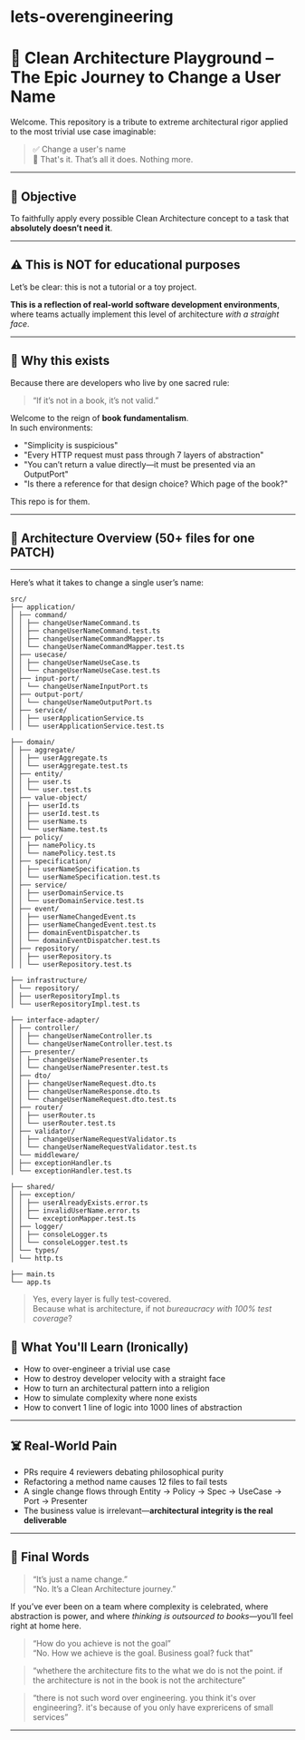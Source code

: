 # lets-overengineering

# 🧼 Clean Architecture Playground – The Epic Journey to Change a User Name

Welcome. This repository is a tribute to extreme architectural rigor applied to the most trivial use case imaginable:

> ✅ Change a user's name  
> 🔁 That's it. That’s all it does. Nothing more.

---

## 🎯 Objective

To faithfully apply every possible Clean Architecture concept to a task that **absolutely doesn’t need it**.

---

## ⚠️ This is NOT for educational purposes

Let’s be clear: this is not a tutorial or a toy project.

**This is a reflection of real-world software development environments**, where teams actually implement this level of architecture _with a straight face_.

---

## 📕 Why this exists

Because there are developers who live by one sacred rule:

> “If it’s not in a book, it’s not valid.”

Welcome to the reign of **book fundamentalism**.  
In such environments:

- "Simplicity is suspicious"
- "Every HTTP request must pass through 7 layers of abstraction"
- "You can’t return a value directly—it must be presented via an OutputPort"
- "Is there a reference for that design choice? Which page of the book?"

This repo is for them.

---

## 🧱 Architecture Overview (50+ files for one PATCH)

---

Here’s what it takes to change a single user’s name:

```text
src/
├── application/
│ ├── command/
│ │ ├── changeUserNameCommand.ts
│ │ ├── changeUserNameCommand.test.ts
│ │ ├── changeUserNameCommandMapper.ts
│ │ └── changeUserNameCommandMapper.test.ts
│ ├── usecase/
│ │ ├── changeUserNameUseCase.ts
│ │ └── changeUserNameUseCase.test.ts
│ ├── input-port/
│ │ └── changeUserNameInputPort.ts
│ ├── output-port/
│ │ └── changeUserNameOutputPort.ts
│ ├── service/
│ │ ├── userApplicationService.ts
│ │ └── userApplicationService.test.ts

├── domain/
│ ├── aggregate/
│ │ ├── userAggregate.ts
│ │ └── userAggregate.test.ts
│ ├── entity/
│ │ ├── user.ts
│ │ └── user.test.ts
│ ├── value-object/
│ │ ├── userId.ts
│ │ ├── userId.test.ts
│ │ ├── userName.ts
│ │ └── userName.test.ts
│ ├── policy/
│ │ ├── namePolicy.ts
│ │ └── namePolicy.test.ts
│ ├── specification/
│ │ ├── userNameSpecification.ts
│ │ └── userNameSpecification.test.ts
│ ├── service/
│ │ ├── userDomainService.ts
│ │ └── userDomainService.test.ts
│ ├── event/
│ │ ├── userNameChangedEvent.ts
│ │ ├── userNameChangedEvent.test.ts
│ │ ├── domainEventDispatcher.ts
│ │ └── domainEventDispatcher.test.ts
│ ├── repository/
│ │ ├── userRepository.ts
│ │ └── userRepository.test.ts

├── infrastructure/
│ └── repository/
│ ├── userRepositoryImpl.ts
│ └── userRepositoryImpl.test.ts

├── interface-adapter/
│ ├── controller/
│ │ ├── changeUserNameController.ts
│ │ └── changeUserNameController.test.ts
│ ├── presenter/
│ │ ├── changeUserNamePresenter.ts
│ │ └── changeUserNamePresenter.test.ts
│ ├── dto/
│ │ ├── changeUserNameRequest.dto.ts
│ │ ├── changeUserNameResponse.dto.ts
│ │ └── changeUserNameRequest.dto.test.ts
│ ├── router/
│ │ ├── userRouter.ts
│ │ └── userRouter.test.ts
│ ├── validator/
│ │ ├── changeUserNameRequestValidator.ts
│ │ └── changeUserNameRequestValidator.test.ts
│ └── middleware/
│ ├── exceptionHandler.ts
│ └── exceptionHandler.test.ts

├── shared/
│ ├── exception/
│ │ ├── userAlreadyExists.error.ts
│ │ ├── invalidUserName.error.ts
│ │ └── exceptionMapper.test.ts
│ ├── logger/
│ │ ├── consoleLogger.ts
│ │ └── consoleLogger.test.ts
│ └── types/
│ └── http.ts

├── main.ts
└── app.ts
```

> Yes, every layer is fully test-covered.  
> Because what is architecture, if not _bureaucracy with 100% test coverage_?

## 🧠 What You'll Learn (Ironically)

- How to over-engineer a trivial use case
- How to destroy developer velocity with a straight face
- How to turn an architectural pattern into a religion
- How to simulate complexity where none exists
- How to convert 1 line of logic into 1000 lines of abstraction

---

## ☠️ Real-World Pain

- PRs require 4 reviewers debating philosophical purity
- Refactoring a method name causes 12 files to fail tests
- A single change flows through Entity → Policy → Spec → UseCase → Port → Presenter
- The business value is irrelevant—**architectural integrity is the real deliverable**

---

## 💬 Final Words

> “It’s just a name change.”  
> “No. It’s a Clean Architecture journey.”

If you’ve ever been on a team where complexity is celebrated, where abstraction is power, and where _thinking is outsourced to books_—you’ll feel right at home here.


> “How do you achieve is not the goal”  
> “No. How we achieve is the goal. Business goal? fuck that”  

> “whethere the architecture fits to the what we do is not the point. if the architecture is not in the book is not the architecture”  

> “there is not such word over engineering. you think it's over engineering?. it's because of you only have exprericens of small services”  
---

